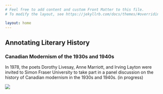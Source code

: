 ```yaml
---
# Feel free to add content and custom Front Matter to this file.
# To modify the layout, see https://jekyllrb.com/docs/themes/#overriding-theme-defaults

layout: home
---
```


## Annotating Literary History
### Canadian Modernism of the 1930s and 1940s
In 1978, the poets Dorothy Livesay, Anne Marriott, and Irving Layton were invited to Simon Fraser University to take part in a panel discussion on the history of Canadian modernism in the 1930s and 1940s. (in progress)

<img src="https://github.com/teddiebrock/sfu-poetry-panel/blob/gh-pages/sfu-panel-collage-1978.png?raw=true"/>

